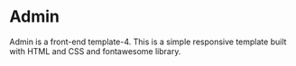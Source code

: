 # Admin

Admin is a front-end template-4. This is a simple responsive template built with HTML and CSS and fontawesome library.
